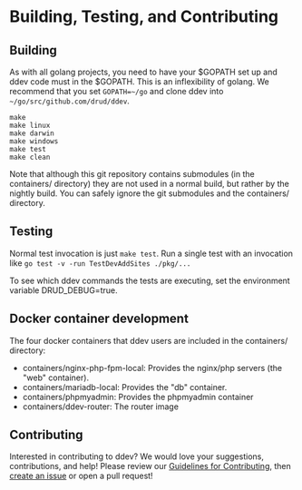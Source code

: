 <h1>Building, Testing, and Contributing</h1>

## Building

As with all golang projects, you need to have your $GOPATH set up and ddev code must in the $GOPATH. This is an inflexibility of golang. We recommend that you set `GOPATH=~/go` and clone ddev into `~/go/src/github.com/drud/ddev`.

 ```
 make
 make linux
 make darwin
 make windows
 make test
 make clean
 ```

 Note that although this git repository contains submodules (in the containers/ directory) they are not used in a normal build, but rather by the nightly build. You can safely ignore the git submodules and the containers/ directory.


## Testing
Normal test invocation is just `make test`. Run a single test with an invocation like `go test -v -run TestDevAddSites ./pkg/...`

To see which ddev commands the tests are executing, set the environment variable DRUD_DEBUG=true.

## Docker container development

The four docker containers that ddev users are included in the containers/ directory:

* containers/nginx-php-fpm-local: Provides the nginx/php servers (the "web" container).
* containers/mariadb-local: Provides the "db" container.
* containers/phpmyadmin: Provides the phpmyadmin container
* containers/ddev-router: The router image

## Contributing
Interested in contributing to ddev? We would love your suggestions, contributions, and help! Please review our [Guidelines for Contributing](https://github.com/drud/ddev/blob/master/CONTRIBUTING.md), then [create an issue](https://github.com/drud/ddev/issues/new) or open a pull request!
